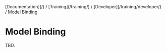 <div class="breadcrumbs">
[Documentation](/) / [Training](/training/) / [Developer](/training/developer/) / Model Binding
</div>

# Model Binding

TBD.